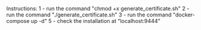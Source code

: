Instructions:
1 - run the command "chmod +x generate_certificate.sh"
2 - run the command "./generate_certificate.sh"
3 - run the command "docker-compose up -d"
5 - check the installation at "localhost:9444"